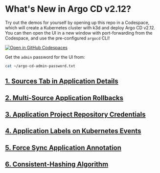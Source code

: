 # What's New in Argo CD v2.12?

Try out the demos for yourself by opening up this repo in a Codespace, which will create a Kubernetes cluster with k3d and deploy Argo CD v2.12. You can then open the UI in a new window with port-forwarding from the Codespace, and use the pre-configured `argocd` CLI!

[![Open in GitHub Codespaces](https://github.com/codespaces/badge.svg)](https://codespaces.new/morey-tech/argocd-v2.12-examples)

Get the `admin` password for the UI from:

```bash
cat ~/argo-cd-admin-password.txt
```

## [1. Sources Tab in Application Details](features/2-sources-tab/README.md)

## [2. Multi-Source Application Rollbacks](features/1-multi-source-rollbacks/README.md)

## [3. Application Project Repository Credentials](features/3-app-project-repo-creds/README.md)

## [4. Application Labels on Kubernetes Events](features/4-app-labels-k8s-events/README.md)

## [5. Force Sync Application Annotation](features/5-force-sync-annotation/README.md)

## [6. Consistent-Hashing Algorithm](features/6-consistent-hashing-algorithm/README.md)

